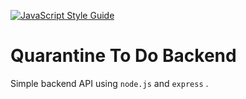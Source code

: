 [![JavaScript Style Guide](https://img.shields.io/badge/code_style-standard-brightgreen.svg)](https://standardjs.com)

# Quarantine To Do Backend

Simple backend API using `node.js` and `express` .